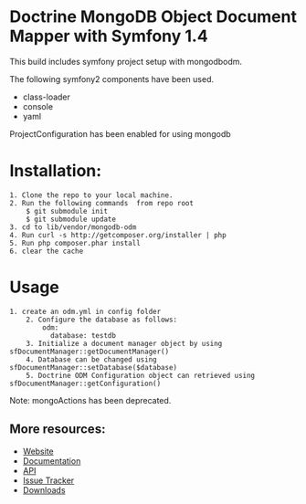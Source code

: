 # Doctrine MongoDB Object Document Mapper with Symfony 1.4


This build includes symfony project setup with mongodbodm.

The following symfony2 components have been used.

* class-loader
* console
* yaml

ProjectConfiguration has been enabled for using mongodb

# Installation:
	1. Clone the repo to your local machine.
	2. Run the following commands  from repo root
		$ git submodule init
		$ git submodule update
	3. cd to lib/vendor/mongodb-odm
	4. Run curl -s http://getcomposer.org/installer | php
	5. Run php composer.phar install
	6. clear the cache
	
# Usage
	1. create an odm.yml in config folder
        2. Configure the database as follows:
            odm:
              database: testdb
        3. Initialize a document manager object by using sfDocumentManager::getDocumentManager()
        4. Database can be changed using sfDocumentManager::setDatabase($database)
        5. Doctrine ODM Configuration object can retrieved using sfDocumentManager::getConfiguration()

	
Note: 
    mongoActions has been deprecated.

## More resources:

* [Website](http://www.doctrine-project.org/projects/mongodb_odm)
* [Documentation](http://docs.doctrine-project.org/projects/doctrine-mongodb-odm/en/latest/index.html)
* [API](http://www.doctrine-project.org/api/mongodb_odm/1.0/index.html)
* [Issue Tracker](http://www.doctrine-project.org/jira/browse/MODM)
* [Downloads](http://github.com/doctrine/mongodb-odm/downloads)